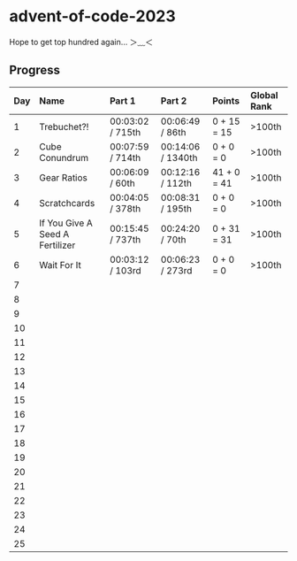# advent-of-code-2023

Hope to get top hundred again... ＞﹏＜

## Progress

| Day | Name                            | Part 1           | Part 2            | Points      | Global Rank |
| --- | :------------------------------ | :--------------- | :---------------- | :---------- | :---------- |
| 1   | Trebuchet?!                     | 00:03:02 / 715th | 00:06:49 / 86th   | 0 + 15 = 15 | >100th      |
| 2   | Cube Conundrum                  | 00:07:59 / 714th | 00:14:06 / 1340th | 0 + 0 = 0   | >100th      |
| 3   | Gear Ratios                     | 00:06:09 / 60th  | 00:12:16 / 112th  | 41 + 0 = 41 | >100th      |
| 4   | Scratchcards                    | 00:04:05 / 378th | 00:08:31 / 195th  | 0 + 0 = 0   | >100th      |
| 5   | If You Give A Seed A Fertilizer | 00:15:45 / 737th | 00:24:20 / 70th   | 0 + 31 = 31 | >100th      |
| 6   | Wait For It                     | 00:03:12 / 103rd | 00:06:23 / 273rd  | 0 + 0 = 0   | >100th      |
| 7   |                                 |                  |                   |             |             |
| 8   |                                 |                  |                   |             |             |
| 9   |                                 |                  |                   |             |             |
| 10  |                                 |                  |                   |             |             |
| 11  |                                 |                  |                   |             |             |
| 12  |                                 |                  |                   |             |             |
| 13  |                                 |                  |                   |             |             |
| 14  |                                 |                  |                   |             |             |
| 15  |                                 |                  |                   |             |             |
| 16  |                                 |                  |                   |             |             |
| 17  |                                 |                  |                   |             |             |
| 18  |                                 |                  |                   |             |             |
| 19  |                                 |                  |                   |             |             |
| 20  |                                 |                  |                   |             |             |
| 21  |                                 |                  |                   |             |             |
| 22  |                                 |                  |                   |             |             |
| 23  |                                 |                  |                   |             |             |
| 24  |                                 |                  |                   |             |             |
| 25  |                                 |                  |                   |             |             |
